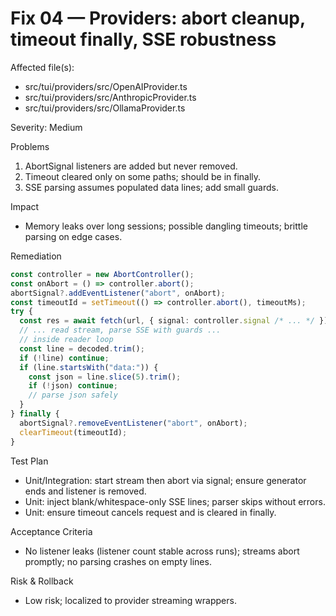 # Fix 04 — Providers: abort cleanup, timeout finally, SSE robustness

Affected file(s):

- src/tui/providers/src/OpenAIProvider.ts
- src/tui/providers/src/AnthropicProvider.ts
- src/tui/providers/src/OllamaProvider.ts

Severity: Medium

Problems

1. AbortSignal listeners are added but never removed.
2. Timeout cleared only on some paths; should be in finally.
3. SSE parsing assumes populated data lines; add small guards.

Impact

- Memory leaks over long sessions; possible dangling timeouts; brittle parsing on edge cases.

Remediation

```ts
const controller = new AbortController();
const onAbort = () => controller.abort();
abortSignal?.addEventListener("abort", onAbort);
const timeoutId = setTimeout(() => controller.abort(), timeoutMs);
try {
  const res = await fetch(url, { signal: controller.signal /* ... */ });
  // ... read stream, parse SSE with guards ...
  // inside reader loop
  const line = decoded.trim();
  if (!line) continue;
  if (line.startsWith("data:")) {
    const json = line.slice(5).trim();
    if (!json) continue;
    // parse json safely
  }
} finally {
  abortSignal?.removeEventListener("abort", onAbort);
  clearTimeout(timeoutId);
}
```

Test Plan

- Unit/Integration: start stream then abort via signal; ensure generator ends and listener is removed.
- Unit: inject blank/whitespace-only SSE lines; parser skips without errors.
- Unit: ensure timeout cancels request and is cleared in finally.

Acceptance Criteria

- No listener leaks (listener count stable across runs); streams abort promptly; no parsing crashes on empty lines.

Risk & Rollback

- Low risk; localized to provider streaming wrappers.
